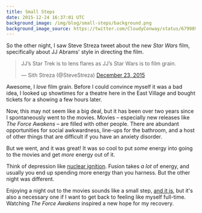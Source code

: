 ```yaml
---
title: Small Steps
date: 2015-12-24 16:37:01 UTC
background_image: /img/blog/small-steps/background.png
background_image_source: https://twitter.com/CloudyConway/status/679989899114708992
---
```


So the other night, I saw Steve Streza tweet about the new _Star Wars_ film, specifically about JJ Abrams' style in directing the film. 

<!-- more -->

<blockquote class="twitter-tweet" lang="en"><p lang="en" dir="ltr">JJ’s Star Trek is to lens flares as JJ’s Star Wars is to film grain.</p>&mdash; Sith Streza (@SteveStreza) <a href="https://twitter.com/SteveStreza/status/679457433639628800">December 23, 2015</a></blockquote>

Awesome, I _love_ film grain. Before I could convince myself it was a bad idea, I looked up showtimes for a theatre here in the East Village and bought tickets for a showing a few hours later. 

Now, this may not seem like a big deal, but it has been over two years since I spontaneously went to the movies. Movies – especially new releases like _The Force Awakens_ – are filled with other people. There are abundant opportunities for social awkwardness, line-ups for the bathroom, and a host of other things that are difficult if you have an anxiety disorder.

But we went, and it was great! It was so cool to put _some_ energy into going to the movies and get _more_ energy out of it. 

Think of depression like [nuclear ignition](https://en.wikipedia.org/wiki/National_Ignition_Facility). Fusion takes _a lot_ of energy, and usually you end up spending more energy than you harness. But the other night was different.

Enjoying a night out to the movies sounds like a small step, [and it is](https://ashfurrow.com/blog/depression-graphed/), but it's also a necessary one if I want to get back to feeling like myself full-time. Watching _The Force Awakens_ inspired a new hope for my recovery.

<script async src="//platform.twitter.com/widgets.js" charset="utf-8"></script>
